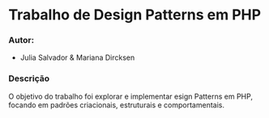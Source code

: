 # Trabalho de Design Patterns em PHP

### Autor: 
- Julia Salvador & Mariana Dircksen

### Descrição
O objetivo do trabalho foi explorar e implementar esign Patterns em PHP, focando em padrões criacionais, estruturais e comportamentais.
